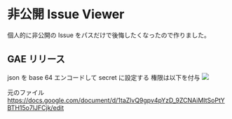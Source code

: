 # 非公開 Issue Viewer

個人的に非公開の Issue をパスだけで後悔したくなったので作りました。

## GAE リリース

json を base 64 エンコードして secret に設定する
権限は以下を付与
<img src="https://user-images.githubusercontent.com/24517539/83963454-45c70400-a8e1-11ea-89d2-dee5e5320418.png">

元のファイル
https://docs.google.com/document/d/1taZlvQ9gpv4pYzD_9ZCNAiMItSoPtYBTH15o7lJFCjk/edit